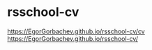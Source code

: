 # rsschool-cv
https://EgorGorbachev.github.io/rsschool-cv/cv
https://EgorGorbachev.github.io/rsschool-cv/

